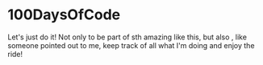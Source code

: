 # 100DaysOfCode
Let's just do it! Not only to be part of sth amazing like this, but also , like someone pointed out to me, keep track of all what I'm doing and enjoy the ride!
